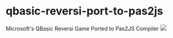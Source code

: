 # qbasic-reversi-port-to-pas2js
Microsoft's QBasic Reversi Game Ported to Pas2JS Compiler
![](https://github.com/RetroNick2020/qbasic-reversi-port-to-pas2js/images/reversi.png)
